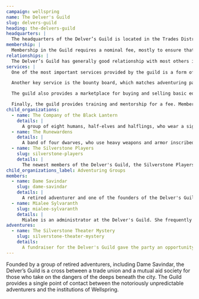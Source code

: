 ```yaml
---
campaign: wellspring
name: The Delver's Guild
slug: delvers-guild
heading: the-delvers-guild
headquarters: |
  The headquarters of the Delver’s Guild is located in the Trades District of the Lower City. Originally just an inn bought out by a group of retired adventurers, it has grown into a sprawling complex of offices, warehouses, markets, and training grounds, but the heart of the guild remains the old taproom of the Last Stop.
membership: |
  Membership in the Guild requires a nominal fee, mostly to ensure that new adventurers have the resources necessary to survive their first sojourn. Lower-level adventurers benefit the most from the guild’s services, while mid-level adventurers often use the guild as brokers to find those with the resources to hire their services or purchase the treasures found in the depths.
relationships: |
  The Delver’s Guild has generally good relationship with most others in the city. It has something of a love-hate relationship with the City Guard, who view delvers as disreputable at best but rely on their spells and steel when dangerous creatures emerge from the Chasm.
services: |
  One of the most important services provided by the guild is a form of insurance. Adventurers can register a delve with the guild, including a planned path and expected date of return. If they fail to return, the guild will send a more experienced party to investigate. This serves two purposes - the promise of rescue can turn an otherwise hopeless situation into a fortified standoff for the lost party, as well as removing a potential danger to other adventurers or even to the city itself. In exchange, a rescued party will often pay a surcharge on guild services for a time, or have a portion of guild contracts garnished, but most adventurers consider this money very well spent indeed.

  Another key service is the bounty board, which matches adventuring parties with quests or assignments paid by fellow adventurers or on behalf of others in the city. These can range from “retrieve my favorite bow from the Gallery of Forlorn Notes”, to “recover the hide of a cloaker from the Crystal Caverns”, to “kill the mutant troll-kin last seen wandering near the underground fighting arenas”. The guild takes a cut of each commission, which provides the bulk of its funding.

  The guild also provides a marketplace for buying and selling basic equipment, and has contacts for most needs including high-quality weapons and armor, consumable items such as scrolls or potions, or even commissioning magical items. The guild can also provide a contact for selling discovered magic, rare materials or antiquities.

  Finally, the guild provides training and mentorship for a fee. Members can learn how to use new weapons or to fight in heavier armor, or to develop proficiency in new skills, tools, or languages. More advanced abilities can also be trained, but this often requires a task or favor rather than gold.
child_organizations:
  - name: The Company of the Black Lantern
    details: |
      A group of eight humans, half-elves and halflings, who wear a signature uniform of black leather. They tend to favor jobs that require investigation, stealth, and subtlety over brute force.
  - name: The Runewardens
    details: |
      A band of four dwarves, who use heavy weapons and armor inscribed with glowing runes. They largely operate out of Dwarfhome. Skilled diplomats, they are often called upon to smooth disputes regarding the insular dwarven community and the rest of Wellspring, leveraging their powerful magic and martial abilities as the unspoken threat.
  - name: The Silverstone Players
    slug: silverstone-players
    details: |
      The newest members of the Delver's Guild, the Silverstone Players are also an active theater troupe.
child_organizations_label: Adventuring Groups
members:
  - name: Dame Savindar
    slug: dame-savindar
    details: |
      A retired adventurer and one of the founders of the Delver's Guild.
  - name: Mialee Sylvaranth
    slug: mialee-sylvaranth
    details: |
      Mialee is an administrator at the Delver's Guild. She frequently takes on the role of mentor for new delvers.
adventures:
  - name: The Silverstone Theater Mystery
    slug: silverstone-theater-mystery
    details:
      A fundraiser for the Delver's Guild gave the party an opportunity to speak with Dame Savindar about her former companion, Vistra Silverstone. They also met two fellow bands of adventurers - the Company of the Black Lantern, and the Runewardens.
---
```


Founded by a group of retired adventurers, including Dame Savindar, the Delver’s Guild is a cross between a trade union and a mutual aid society for those who take on the dangers of the deeps beneath the city. The Guild provides a single point of contact between the notoriously unpredictable adventurers and the institutions of Wellspring.
